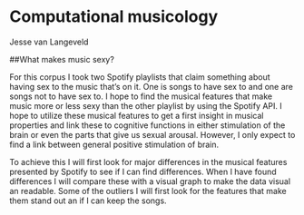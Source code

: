 # Computational musicology
Jesse van Langeveld

##What makes music sexy?

For this corpus I took two Spotify playlists that claim something about having sex to the music that’s on it. One is songs to have sex to and one are songs not to have sex to. I hope to find the musical features that make music more or less sexy than the other playlist by using the Spotify API. I hope to utilize these musical features to get a first insight in musical properties and link these to cognitive functions in either stimulation of the brain or even the parts that give us sexual arousal. However, I only expect to find a link between general positive stimulation of brain.

To achieve this I will first look for major differences in the musical features presented by Spotify to see if I can find differences.  When I have found differences I will compare these with a visual graph to make the data visual an readable. Some of the outliers I will first look for the features that make them stand out an if I can keep the songs. 
